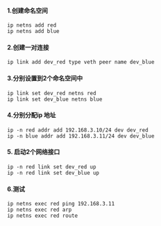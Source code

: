 #### 1.创建命名空间

    ip netns add red
    ip netns add blue

#### 2.创建一对连接

    ip link add dev_red type veth peer name dev_blue

#### 3.分别设置到2个命名空间中

    ip link set dev_red netns red
    ip link set dev_blue netns blue

#### 4.分别分配ip 地址

    ip -n red addr add 192.168.3.10/24 dev dev_red
    ip -n blue addr add 192.168.3.11/24 dev dev_blue

#### 5. 启动2个网络接口
    ip -n red link set dev_red up
    ip -n red link set dev_blue up
#### 6.测试
    ip netns exec red ping 192.168.3.11
    ip netns exec red arp
    ip netns exec red route